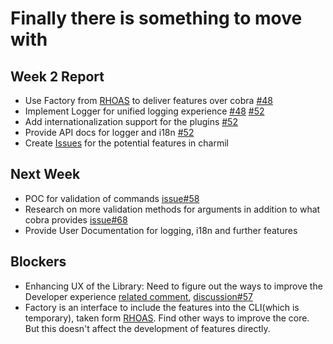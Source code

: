 # Finally there is something to move with

## Week 2 Report
- Use Factory from [RHOAS](https://github.com/redhat-developer/app-services-cli/) to deliver features over cobra [#48](https://github.com/aerogear/charmil/pull/48)
- Implement Logger for unified logging experience [#48](https://github.com/aerogear/charmil/pull/48) [#52](https://github.com/aerogear/charmil/pull/52)
- Add internationalization support for the plugins [#52](https://github.com/aerogear/charmil/pull/52)
- Provide API docs for logger and i18n [#52](https://github.com/aerogear/charmil/pull/52)
- Create [Issues](https://github.com/aerogear/charmil/issues) for the potential features in charmil

## Next Week
- POC for validation of commands [issue#58](https://github.com/aerogear/charmil/issues/58)
- Research on more validation methods for arguments in addition to what cobra provides [issue#68](https://github.com/aerogear/charmil/issues/68)
- Provide User Documentation for logging, i18n and further features

## Blockers
- Enhancing UX of the Library: Need to figure out the ways to improve the Developer experience [related comment](https://github.com/aerogear/charmil/pull/52#issuecomment-863791549), [discussion#57](https://github.com/aerogear/charmil/discussions/57)
- Factory is an interface to include the features into the CLI(which is temporary), taken form [RHOAS](https://github.com/redhat-developer/app-services-cli/). Find other ways to improve the core. But this doesn't affect the development of features directly.